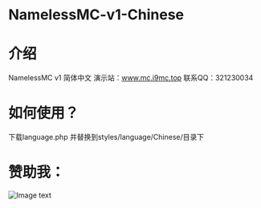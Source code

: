 # NamelessMC-v1-Chinese

# 介绍
NamelessMC v1 简体中文
演示站：www.mc.i9mc.top
联系QQ：321230034

# 如何使用？
下载language.php 并替换到styles/language/Chinese/目录下

# 赞助我：
![Image text](http://www.i9mc.top/pay.png)
